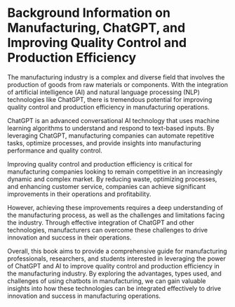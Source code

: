 Background Information on Manufacturing, ChatGPT, and Improving Quality Control and Production Efficiency
=======================================================================================================================

The manufacturing industry is a complex and diverse field that involves the production of goods from raw materials or components. With the integration of artificial intelligence (AI) and natural language processing (NLP) technologies like ChatGPT, there is tremendous potential for improving quality control and production efficiency in manufacturing operations.

ChatGPT is an advanced conversational AI technology that uses machine learning algorithms to understand and respond to text-based inputs. By leveraging ChatGPT, manufacturing companies can automate repetitive tasks, optimize processes, and provide insights into manufacturing performance and quality control.

Improving quality control and production efficiency is critical for manufacturing companies looking to remain competitive in an increasingly dynamic and complex market. By reducing waste, optimizing processes, and enhancing customer service, companies can achieve significant improvements in their operations and profitability.

However, achieving these improvements requires a deep understanding of the manufacturing process, as well as the challenges and limitations facing the industry. Through effective integration of ChatGPT and other technologies, manufacturers can overcome these challenges to drive innovation and success in their operations.

Overall, this book aims to provide a comprehensive guide for manufacturing professionals, researchers, and students interested in leveraging the power of ChatGPT and AI to improve quality control and production efficiency in the manufacturing industry. By exploring the advantages, types used, and challenges of using chatbots in manufacturing, we can gain valuable insights into how these technologies can be integrated effectively to drive innovation and success in manufacturing operations.
